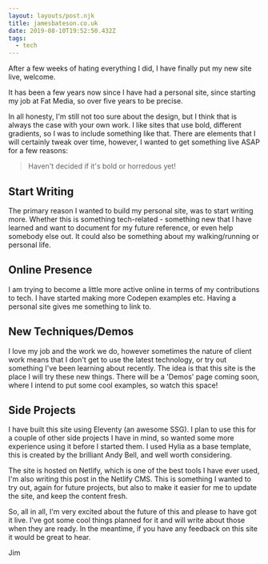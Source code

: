 ```yaml
---
layout: layouts/post.njk
title: jamesbateson.co.uk
date: 2019-08-10T19:52:50.432Z
tags:
  - tech
---
```

After a few weeks of hating everything I did, I have finally put my new site live, welcome.

It has been a few years now since I have had a personal site, since starting my job at Fat Media, so over five years to be precise.

In all honesty, I'm still not too sure about the design, but I think that is always the case with your own work. I like sites that use bold, different gradients, so I was to include something like that. There are elements that I will certainly tweak over time, however, I wanted to get something live ASAP for a few reasons:

> Haven't decided if it's bold or horredous yet!

## Start Writing

The primary reason I wanted to build my personal site, was to start writing more. Whether this is something tech-related - something new that I have learned and want to document for my future reference, or even help somebody else out. It could also be something about my walking/running or personal life.

## Online Presence 

I am trying to become a little more active online in terms of my contributions to tech. I have started making more Codepen examples etc. Having a personal site gives me something to link to.

## New Techniques/Demos

I love my job and the work we do, however sometimes the nature of client work means that I don't get to use the latest technology, or try out something I've been learning about recently. The idea is that this site is the place I will try these new things. There will be a 'Demos' page coming soon, where I intend to put some cool examples, so watch this space!

## Side Projects

I have built this site using Eleventy (an awesome SSG). I plan to use this for a couple of other side projects I have in mind, so wanted some more experience using it before I started them. I used Hylia as a base template, this is created by the brilliant Andy Bell, and well worth considering.

The site is hosted on Netlify, which is one of the best tools I have ever used, I'm also writing this post in the Netlify CMS. This is something I wanted to try out, again for future projects, but also to make it easier for me to update the site, and keep the content fresh.

So, all in all, I'm very excited about the future of this and please to have got it live. I've got some cool things planned for it and will write about those when they are ready. In the meantime, if you have any feedback on this site it would be great to hear.

Jim
